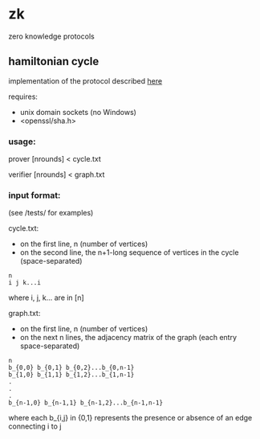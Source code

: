 # zk
zero knowledge protocols

## hamiltonian cycle

implementation of the protocol described [here](http://www.intensecrypto.org/public/lec_14_zero_knowledge.pdf)

requires:
* unix domain sockets (no Windows)
* <openssl/sha.h>

### usage:

prover [nrounds] < cycle.txt

verifier [nrounds] < graph.txt

### input format:
(see /tests/ for examples)

cycle.txt:

* on the first line, n (number of vertices)
* on the second line, the n+1-long sequence of vertices in the cycle (space-separated)

```
n
i j k...i
```

where i, j, k... are in [n]

graph.txt:

* on the first line, n (number of vertices)
* on the next n lines, the adjacency matrix of the graph (each entry space-separated)

```
n
b_{0,0} b_{0,1} b_{0,2}...b_{0,n-1}
b_{1,0} b_{1,1} b_{1,2}...b_{1,n-1}
.
.
.
b_{n-1,0} b_{n-1,1} b_{n-1,2}...b_{n-1,n-1}
```

where each b_{i,j} in {0,1} represents the presence or absence of an edge connecting i to j
